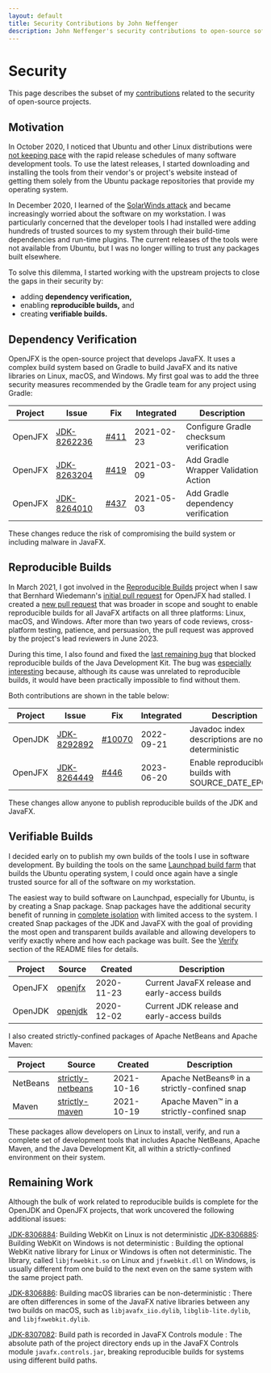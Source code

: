 ```yaml
---
layout: default
title: Security Contributions by John Neffenger
description: John Neffenger's security contributions to open-source software.
---
```


# Security

This page describes the subset of my [contributions](contributions.html) related to the security of open-source projects.

## Motivation

In October 2020, I noticed that Ubuntu and other Linux distributions were [not keeping pace](https://answers.launchpad.net/ubuntu/+source/openjdk-15/+question/693547) with the rapid release schedules of many software development tools.
To use the latest releases, I started downloading and installing the tools from their vendor's or project's website instead of getting them solely from the Ubuntu package repositories that provide my operating system.

In December 2020, I learned of the [SolarWinds attack](https://www.linux.com/news/preventing-supply-chain-attacks-like-solarwinds/) and became increasingly worried about the software on my workstation.
I was particularly concerned that the developer tools I had installed were adding hundreds of trusted sources to my system through their build-time dependencies and run-time plugins.
The current releases of the tools were not available from Ubuntu, but I was no longer willing to trust any packages built elsewhere.

To solve this dilemma, I started working with the upstream projects to close the gaps in their security by:

* adding **dependency verification,**
* enabling **reproducible builds,** and
* creating **verifiable builds.**

## Dependency Verification

OpenJFX is the open-source project that develops JavaFX.
It uses a complex build system based on Gradle to build JavaFX and its native libraries on Linux, macOS, and Windows.
My first goal was to add the three security measures recommended by the Gradle team for any project using Gradle:

| Project | Issue             | Fix        | Integrated | Description                            |
| ------- | ----------------- | ---------- | ---------- | -------------------------------------- |
| OpenJFX | [JDK-8262236][a1] | [#411][b1] | 2021-02-23 | Configure Gradle checksum verification |
| OpenJFX | [JDK-8263204][a2] | [#419][b2] | 2021-03-09 | Add Gradle Wrapper Validation Action   |
| OpenJFX | [JDK-8264010][a3] | [#437][b3] | 2021-05-03 | Add Gradle dependency verification     |

[a1]: https://bugs.openjdk.org/browse/JDK-8262236
[a2]: https://bugs.openjdk.org/browse/JDK-8263204
[a3]: https://bugs.openjdk.org/browse/JDK-8264010

[b1]: https://github.com/openjdk/jfx/pull/411
[b2]: https://github.com/openjdk/jfx/pull/419
[b3]: https://github.com/openjdk/jfx/pull/437

These changes reduce the risk of compromising the build system or including malware in JavaFX.

## Reproducible Builds

In March 2021, I got involved in the [Reproducible Builds](https://reproducible-builds.org/who/people/) project when I saw that Bernhard Wiedemann's [initial pull request](https://github.com/openjdk/jfx/pull/99) for OpenJFX had stalled.
I created a [new pull request](https://github.com/openjdk/jfx/pull/446) that was broader in scope and sought to enable reproducible builds for all JavaFX artifacts on all three platforms: Linux, macOS, and Windows.
After more than two years of code reviews, cross-platform testing, patience, and persuasion, the pull request was approved by the project's lead reviewers in June 2023.

During this time, I also found and fixed the [last remaining bug](https://bugs.openjdk.org/browse/JDK-8292892?jql=labels%3Dreproducible-build) that blocked reproducible builds of the Java Development Kit.
The bug was [especially interesting](https://github.com/openjdk/jdk/pull/10070#issuecomment-1230888930) because, although its cause was unrelated to reproducible builds, it would have been practically impossible to find without them.

Both contributions are shown in the table below:

| Project | Issue             | Fix          | Integrated | Description                                       |
| ------- | ----------------- | ------------ | ---------- | ------------------------------------------------- |
| OpenJDK | [JDK-8292892][c1] | [#10070][d1] | 2022-09-21 | Javadoc index descriptions are not deterministic  |
| OpenJFX | [JDK-8264449][c2] | [#446][d2]   | 2023-06-20 | Enable reproducible builds with SOURCE_DATE_EPOCH |

These changes allow anyone to publish reproducible builds of the JDK and JavaFX.

[c1]: https://bugs.openjdk.org/browse/JDK-8292892
[c2]: https://bugs.openjdk.org/browse/JDK-8264449

[d1]: https://github.com/openjdk/jdk/pull/10070
[d2]: https://github.com/openjdk/jfx/pull/446

## Verifiable Builds

I decided early on to publish my own builds of the tools I use in software development.
By building the tools on the same [Launchpad build farm](https://launchpad.net/builders) that builds the Ubuntu operating system, I could once again have a single trusted source for all of the software on my workstation.

The easiest way to build software on Launchpad, especially for Ubuntu, is by creating a Snap package.
Snap packages have the additional security benefit of running in [complete isolation](https://snapcraft.io/docs/snap-confinement) with limited access to the system.
I created Snap packages of the JDK and JavaFX with the goal of providing the most open and transparent builds available and allowing developers to verify exactly where and how each package was built.
See the [Verify](https://github.com/jgneff/openjdk#verify) section of the README files for details.

| Project | Source        | Created    | Description                                    |
| ------- | ------------- | ---------- | ---------------------------------------------- |
| OpenJFX | [openjfx][e1] | 2020-11-23 | Current JavaFX release and early-access builds |
| OpenJDK | [openjdk][e2] | 2020-12-02 | Current JDK release and early-access builds    |

I also created strictly-confined packages of Apache NetBeans and Apache Maven:

| Project  | Source                  | Created    | Description                                  |
| -------- | ----------------------- | ---------- | -------------------------------------------- |
| NetBeans | [strictly-netbeans][f1] | 2021-10-16 | Apache NetBeans® in a strictly-confined snap |
| Maven    | [strictly-maven][f2]    | 2021-10-19 | Apache Maven™ in a strictly-confined snap    |

These packages allow developers on Linux to install, verify, and run a complete set of development tools that includes Apache NetBeans, Apache Maven, and the Java Development Kit, all within a strictly-confined environment on their system.

[e1]: https://github.com/jgneff/openjfx
[e2]: https://github.com/jgneff/openjdk

[f1]: https://github.com/jgneff/strictly-netbeans
[f2]: https://github.com/jgneff/strictly-maven

## Remaining Work

Although the bulk of work related to reproducible builds is complete for the OpenJDK and OpenJFX projects, that work uncovered the following additional issues:

[JDK-8306884](https://bugs.openjdk.org/browse/JDK-8306884): Building WebKit on Linux is not deterministic
[JDK-8306885](https://bugs.openjdk.org/browse/JDK-8306885): Building WebKit on Windows is not deterministic
: Building the optional WebKit native library for Linux or Windows is often not deterministic.
The library, called `libjfxwebkit.so` on Linux and `jfxwebkit.dll` on Windows, is usually different from one build to the next even on the same system with the same project path.

[JDK-8306886](https://bugs.openjdk.org/browse/JDK-8306886): Building macOS libraries can be non-deterministic
: There are often differences in some of the JavaFX native libraries between any two builds on macOS, such as `libjavafx_iio.dylib`, `libglib-lite.dylib`, and `libjfxwebkit.dylib`.

[JDK-8307082](https://bugs.openjdk.org/browse/JDK-8307082): Build path is recorded in JavaFX Controls module
: The absolute path of the project directory ends up in the JavaFX Controls module `javafx.controls.jar`, breaking reproducible builds for systems using different build paths.
